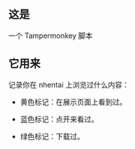 ## 这是
一个 Tampermonkey 脚本

## 它用来
记录你在 nhentai 上浏览过什么内容：

* 黄色标记：在展示页面上看到过。

* 蓝色标记：点开来看过。

* 绿色标记：下载过。
